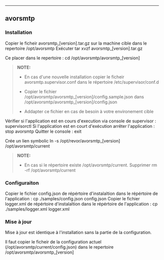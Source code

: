 ----------
avorsmtp 
----------

 
### Installation 
Copier le ficheir avorsmtp_[version].tar.gz sur la machine cible dans le repertoire /opt/avorsmtp
Exécuter tar xvzf avorsmtp_[version].tar.gz

Ce placer dans le repertoire : cd /opt/avorsmtp/avorsmtp_[version]

> **NOTE:**
>
> - En cas d'une nouvelle installation copier le ficheir avorsmtp.supervisor.conf dans le répertoire /etc/supervisor/conf.d
>
> - Copier le fichier /opt/avorsmtp/avorsmtp_[version]/config.sample.json dans /opt/avorsmtp/avorsmtp_[version]/config.json
> - Addapter ce fichier en cas de besoin à votre environement cible


Vérifier si l'application est en cours d'execution via console de supervisor : supervisorctl
Si l'application est en court d'exécution arrêter l'application : stop avorsmtp
Quitter le console : exit

Crée un lien symbolic ln -s /opt/revor/avorsmtp_[version] /opt/avorsmtp/current 
> **NOTE:**
>
> - En cas si le répertoire existe /opt/avorsmtp/current. Supprimer rm -rf /opt/avorsmtp/current

### Configuraiton
Copier le fichier config.json de répértoire d'instalaltion dans le répértoire de l'application : cp ./samples/config.json config.json
Copier le fichier logger.xml de répértoire d'instalaltion dans le répértoire de l'application : cp ./samples/logger.xml logger.xml


### Mise à jour 
Mise à jour est identique à l'installation sans la partie de la configuration.

Il faut copier le ficheir de la configuration actuel (/opt/avorsmtp/current/config.json) dans le repertoire /opt/avorsmtp/avorsmtp_[version] 





